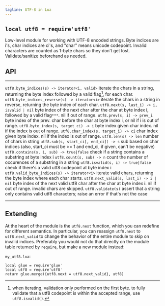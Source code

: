 ```yaml
---
tagline: UTF-8 in Lua
---
```


## `local utf8 = require'utf8'`

Low-level module for working with UTF-8 encoded strings. Byte indices are i's, char indices are ci's, and "char" means unicode codepoint.
Invalid characters are counted as 1-byte chars so they don't get lost. Validate/sanitize beforehand as needed.

## API

------------------------------------------------- -------------------------------------------------
`utf8.byte_indices(s) -> iterator<i, valid>`      iterate the chars in a string, returning the byte index followed by a valid flag[^1], for each char.
`utf8.byte_indices_reverse(s) -> iterator<i>`     iterate the chars in a string in reverse, returning the byte index of each char.
`utf8.next(s, last_i) -> i, isvalid | nil`        byte index of the next char after the char at byte index i, followed by a valid flag`***`. nil if out of range.
`utf8.prev(s, i) -> prev_i`                       byte index of the prev. char before the char at byte index i, or nil if i is out of range.
`utf8.byte_index(s, target_ci) -> i`              byte index given char index. nil if the index is out of range.
`utf8.char_index(s, target_i) -> ci`              char index given byte index. nil if the index is out of range.
`utf8.len(s) -> len`                              number of chars in string
`utf8.sub(s, start_ci[, end_ci]) -> s`            sub based on char indices (also, start_ci must be >= 1 and end_ci, if given, can't be negative)
`utf8.contains(s, i, sub) -> true|false`          check if a string contains a substring at byte index i
`utf8.count(s, sub) -> n`                         count the number of occurences of a substring in a string
`utf8.isvalid(s, i) -> true|false`                check if there's a valid utf8 codepoint at byte index i
`utf8.valid_byte_indices(s) -> iterator<i>`       iterate valid chars, returning the byte index where each char starts.
`utf8.next_valid(s, last_i) -> i | nil`           byte index of the next valid utf8 char after the char at byte index i. nil if out of range. invalid chars are skipped.
`utf8.validate(s)`                                assert that a string only contains valid utf8 characters; raise an error if that's not the case
------------------------------------------------- -------------------------------------------------

[^1]: when iterating, validation only performed on the first byte. to fully validate that a utf8 codepoint is within the accepted range, use `utf8.isvalid()`.

## Extending

At the heart of the module is the `utf8.next` function, which you can redefine for different semantics.
In particular, you can reassign `utf8.next` to `utf8.next_valid` to change the behavior of the entire module to skip on invalid indices.
Preferably you would not do that directly on the module table returned by `require`, but make a new module instead:

`my_utf8.lua`:

~~~{.lua}
local glue = require'glue'
local utf8 = require'utf8'
return glue.merge({utf8.next = utf8.next_valid}, utf8)
~~~
